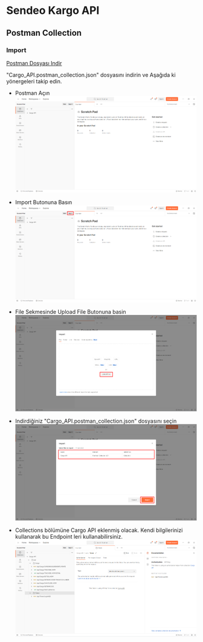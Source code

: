 # Sendeo Kargo API
## Postman Collection

### Import

[Postman Dosyası Indir](Cargo_API.postman_collection.json)

"Cargo_API.postman_collection.json" dosyasını indirin ve Aşağıda ki yönergeleri takip edin.


* Postman Açın
![](Screenshot_1.png)

* Import Butonuna Basın
![](Screenshot_2.png)

* File Sekmesinde Upload File Butonuna basin
![](Screenshot_3.png)

* Indirdiğiniz "Cargo_API.postman_collection.json" dosyasını seçin
![](Screenshot_4.png)

* Collections bölümüne Cargo API eklenmiş olacak. Kendi bilgilerinizi kullanarak bu Endpoint leri kullanabilirsiniz.
![](Screenshot_5.png)



